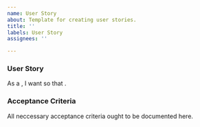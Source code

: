 ```yaml
---
name: User Story
about: Template for creating user stories.
title: ''
labels: User Story
assignees: ''

---
```


### User Story
As a <role>, I want <feature> so that <reason>.

### Acceptance Criteria
All neccessary acceptance criteria ought to be documented here.
